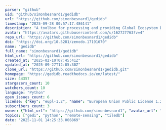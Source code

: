 ```yaml
---
parser: "github"
uid: "github/simonbesnard1/gedidb"
url: "https://github.com/simonbesnard1/gedidb"
timestamp: "2025-09-28 00:57:17.486141"
description: "A toolbox for processing and providing Global Ecosystem Dynamics Investigation (GEDI) L2A-B and L4A-C data"
avatar: "https://avatars.githubusercontent.com/u/162727763?v=4"
repo_url: "https://github.com/simonbesnard1/gedidb"
doi: "https://doi.org/10.5281/zenodo.17191670"
name: "gedidb"
full_name: "simonbesnard1/gedidb"
html_url: "https://github.com/simonbesnard1/gedidb"
created_at: "2025-02-10T07:45:41Z"
updated_at: "2025-09-27T12:05:30Z"
clone_url: "https://github.com/simonbesnard1/gedidb.git"
homepage: "https://gedidb.readthedocs.io/en/latest/"
size: 44357
stargazers_count: 10
watchers_count: 10
language: "Python"
open_issues_count: 6
license: {"key": "eupl-1.2", "name": "European Union Public License 1.2", "spdx_id": "EUPL-1.2", "url": "https://api.github.com/licenses/eupl-1.2", "node_id": "MDc6TGljZW5zZTM0"}
subscribers_count: 3
owner: {"html_url": "https://github.com/simonbesnard1", "avatar_url": "https://avatars.githubusercontent.com/u/162727763?v=4", "login": "simonbesnard1", "type": "User"}
topics: ["gedi", "python", "remote-sensing", "tiledb"]
date: "2025-11-01 14:25:33.006869"
---
```

